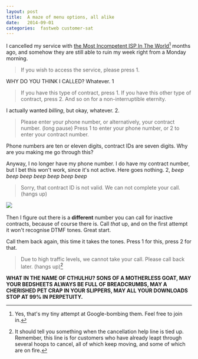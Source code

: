 ```yaml
---
layout: post
title:  A maze of menu options, all alike 
date:   2014-09-01 
categories:  fastweb customer-sat 
---
```


I cancelled my service with [the Most Incompetent ISP In The World](http://www.fastweb.it "FASTWEB")[^1] months ago, and somehow they are still able to ruin my week right from a Monday morning.  

> If you wish to access the service, please press 1.  
  

WHY DO YOU THINK I CALLED? Whatever. 1

> If you have this type of contract, press 1. If you have this other type of contract, press 2. And so on for a non-interruptible eternity.  

I actually wanted *billing*, but okay, whatever. 2.

> Please enter your phone number, or alternatively, your contract number. (long pause) Press 1 to enter your phone number, or 2 to enter your contract number.  

Phone numbers are ten or eleven digits, contract IDs are seven digits. Why are you making me go through this?  

Anyway, I no longer have my phone number. I do have my contract number, but I bet this won't work, since it's not active. Here goes nothing. 2, *beep beep beep beep beep beep beep*

> Sorry, that contract ID is not valid. We can not complete your call. (hangs up)  

![](/images/unknown_filename.3.png)  

Then I figure out there is a **different** number you can call for inactive contracts, because of course there is. Call *that* up, and on the first attempt it won't recognise DTMF tones. Great start.  

Call them back again, this time it takes the tones. Press 1 for this, press 2 for that. 

> Due to high traffic levels, we cannot take your call. Please call back later. (hangs up)[^2]  

**WHAT IN THE NAME OF CTHULHU? SONS OF A MOTHERLESS GOAT, MAY YOUR BEDSHEETS ALWAYS BE FULL OF BREADCRUMBS, MAY A CHERISHED PET CRAP IN YOUR SLIPPERS, MAY ALL YOUR DOWNLOADS STOP AT 99% IN PERPETUITY.**

[^1]: Yes, that's my tiny attempt at Google-bombing them. Feel free to join in.
[^2]: It should tell you something when the cancellation help line is tied up. Remember, this line is for customers who have already leapt through several hoops to cancel, all of which keep moving, and some of which are on fire.